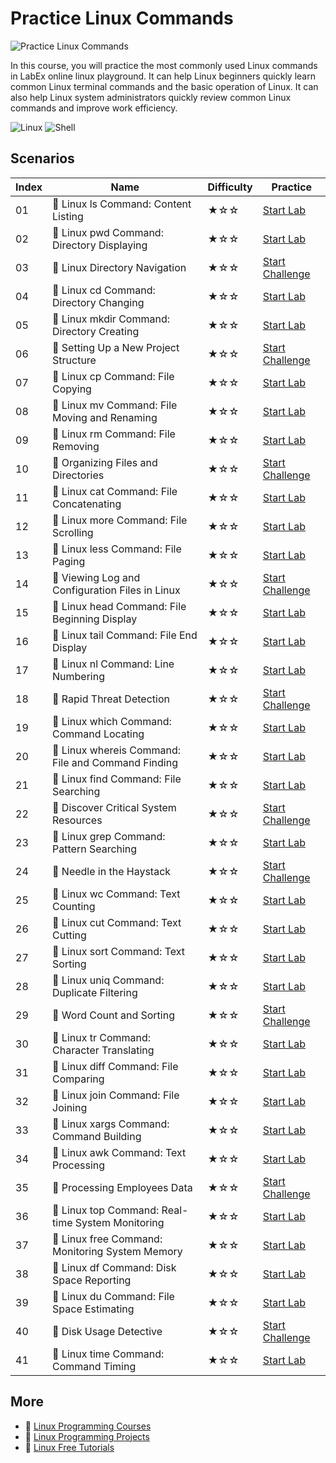 # Practice Linux Commands

![Practice Linux Commands](https://cover-creator.appbot.io/linux-basic-commands-practice-online.png)

In this course, you will practice the most commonly used Linux commands in LabEx online linux playground. It can help Linux beginners quickly learn common Linux terminal commands and the basic operation of Linux. It can also help Linux system administrators quickly review common Linux commands and improve work efficiency.

![Linux](https://img.shields.io/badge/Linux-whitesmoke?style=for-the-badge&logo=linux)
![Shell](https://img.shields.io/badge/Shell-whitesmoke?style=for-the-badge&logo=shell)


## Scenarios

|   Index | Name                                              | Difficulty   | Practice                                                                   |
|---------|---------------------------------------------------|--------------|----------------------------------------------------------------------------|
|      01 | 📖 Linux ls Command: Content Listing               | ★☆☆          | <a target='_blank' href='https://labex.io/labs/219205'>Start Lab</a>       |
|      02 | 📖 Linux pwd Command: Directory Displaying         | ★☆☆          | <a target='_blank' href='https://labex.io/labs/209734'>Start Lab</a>       |
|      03 | 🎯 Linux Directory Navigation                      | ★☆☆          | <a target='_blank' href='https://labex.io/labs/387844'>Start Challenge</a> |
|      04 | 📖 Linux cd Command: Directory Changing            | ★☆☆          | <a target='_blank' href='https://labex.io/labs/209733'>Start Lab</a>       |
|      05 | 📖 Linux mkdir Command: Directory Creating         | ★☆☆          | <a target='_blank' href='https://labex.io/labs/209739'>Start Lab</a>       |
|      06 | 🎯 Setting Up a New Project Structure              | ★☆☆          | <a target='_blank' href='https://labex.io/labs/387859'>Start Challenge</a> |
|      07 | 📖 Linux cp Command: File Copying                  | ★☆☆          | <a target='_blank' href='https://labex.io/labs/209744'>Start Lab</a>       |
|      08 | 📖 Linux mv Command: File Moving and Renaming      | ★☆☆          | <a target='_blank' href='https://labex.io/labs/209743'>Start Lab</a>       |
|      09 | 📖 Linux rm Command: File Removing                 | ★☆☆          | <a target='_blank' href='https://labex.io/labs/209741'>Start Lab</a>       |
|      10 | 🎯 Organizing Files and Directories                | ★☆☆          | <a target='_blank' href='https://labex.io/labs/387877'>Start Challenge</a> |
|      11 | 📖 Linux cat Command: File Concatenating           | ★☆☆          | <a target='_blank' href='https://labex.io/labs/210986'>Start Lab</a>       |
|      12 | 📖 Linux more Command: File Scrolling              | ★☆☆          | <a target='_blank' href='https://labex.io/labs/214299'>Start Lab</a>       |
|      13 | 📖 Linux less Command: File Paging                 | ★☆☆          | <a target='_blank' href='https://labex.io/labs/214301'>Start Lab</a>       |
|      14 | 🎯 Viewing Log and Configuration Files in Linux    | ★☆☆          | <a target='_blank' href='https://labex.io/labs/387914'>Start Challenge</a> |
|      15 | 📖 Linux head Command: File Beginning Display      | ★☆☆          | <a target='_blank' href='https://labex.io/labs/214302'>Start Lab</a>       |
|      16 | 📖 Linux tail Command: File End Display            | ★☆☆          | <a target='_blank' href='https://labex.io/labs/214303'>Start Lab</a>       |
|      17 | 📖 Linux nl Command: Line Numbering                | ★☆☆          | <a target='_blank' href='https://labex.io/labs/210988'>Start Lab</a>       |
|      18 | 🎯 Rapid Threat Detection                          | ★☆☆          | <a target='_blank' href='https://labex.io/labs/387930'>Start Challenge</a> |
|      19 | 📖 Linux which Command: Command Locating           | ★☆☆          | <a target='_blank' href='https://labex.io/labs/215210'>Start Lab</a>       |
|      20 | 📖 Linux whereis Command: File and Command Finding | ★☆☆          | <a target='_blank' href='https://labex.io/labs/215211'>Start Lab</a>       |
|      21 | 📖 Linux find Command: File Searching              | ★☆☆          | <a target='_blank' href='https://labex.io/labs/219191'>Start Lab</a>       |
|      22 | 🎯 Discover Critical System Resources              | ★☆☆          | <a target='_blank' href='https://labex.io/labs/388032'>Start Challenge</a> |
|      23 | 📖 Linux grep Command: Pattern Searching           | ★☆☆          | <a target='_blank' href='https://labex.io/labs/219192'>Start Lab</a>       |
|      24 | 🎯 Needle in the Haystack                          | ★☆☆          | <a target='_blank' href='https://labex.io/labs/388109'>Start Challenge</a> |
|      25 | 📖 Linux wc Command: Text Counting                 | ★☆☆          | <a target='_blank' href='https://labex.io/labs/219200'>Start Lab</a>       |
|      26 | 📖 Linux cut Command: Text Cutting                 | ★☆☆          | <a target='_blank' href='https://labex.io/labs/219187'>Start Lab</a>       |
|      27 | 📖 Linux sort Command: Text Sorting                | ★☆☆          | <a target='_blank' href='https://labex.io/labs/219196'>Start Lab</a>       |
|      28 | 📖 Linux uniq Command: Duplicate Filtering         | ★☆☆          | <a target='_blank' href='https://labex.io/labs/219199'>Start Lab</a>       |
|      29 | 🎯 Word Count and Sorting                          | ★☆☆          | <a target='_blank' href='https://labex.io/labs/388125'>Start Challenge</a> |
|      30 | 📖 Linux tr Command: Character Translating         | ★☆☆          | <a target='_blank' href='https://labex.io/labs/219198'>Start Lab</a>       |
|      31 | 📖 Linux diff Command: File Comparing              | ★☆☆          | <a target='_blank' href='https://labex.io/labs/219189'>Start Lab</a>       |
|      32 | 📖 Linux join Command: File Joining                | ★☆☆          | <a target='_blank' href='https://labex.io/labs/219193'>Start Lab</a>       |
|      33 | 📖 Linux xargs Command: Command Building           | ★☆☆          | <a target='_blank' href='https://labex.io/labs/219201'>Start Lab</a>       |
|      34 | 📖 Linux awk Command: Text Processing              | ★☆☆          | <a target='_blank' href='https://labex.io/labs/388493'>Start Lab</a>       |
|      35 | 🎯 Processing Employees Data                       | ★☆☆          | <a target='_blank' href='https://labex.io/labs/388132'>Start Challenge</a> |
|      36 | 📖 Linux top Command: Real-time System Monitoring  | ★☆☆          | <a target='_blank' href='https://labex.io/labs/388500'>Start Lab</a>       |
|      37 | 📖 Linux free Command: Monitoring System Memory    | ★☆☆          | <a target='_blank' href='https://labex.io/labs/388496'>Start Lab</a>       |
|      38 | 📖 Linux df Command: Disk Space Reporting          | ★☆☆          | <a target='_blank' href='https://labex.io/labs/219188'>Start Lab</a>       |
|      39 | 📖 Linux du Command: File Space Estimating         | ★☆☆          | <a target='_blank' href='https://labex.io/labs/219190'>Start Lab</a>       |
|      40 | 🎯 Disk Usage Detective                            | ★☆☆          | <a target='_blank' href='https://labex.io/labs/388099'>Start Challenge</a> |
|      41 | 📖 Linux time Command: Command Timing              | ★☆☆          | <a target='_blank' href='https://labex.io/labs/219197'>Start Lab</a>       |

## More

- 🔗 [Linux Programming Courses](https://github.com/labex-labs/awesome-programming-courses)
- 🔗 [Linux Programming Projects](https://github.com/labex-labs/awesome-programming-projects)
- 🔗 [Linux Free Tutorials](https://github.com/labex-labs/linux-free-tutorials)

